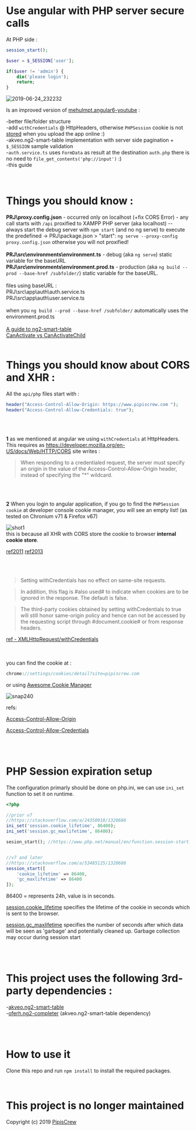 # Use angular with PHP server secure calls

At PHP side :

```php
session_start();

$user = $_SESSION['user'];

if($user != 'admin') {
	die('please login');
	return;
}
```

![2019-06-24_232232](https://user-images.githubusercontent.com/3852762/60049547-09919800-96be-11e9-85cc-50c053c72ea0.png)


Is an improved version of [mehulmpt.angular6-youtube](https://github.com/mehulmpt/angular6-youtube/tree/loginapp) :



-better file/folder structure<br/>
-add `withCredentials` @ HttpHeaders, otherwise `PHPSession` cookie is not [stored](https://developer.mozilla.org/en-US/docs/Web/API/XMLHttpRequest/withCredentials) when you upload the app online :)<br/>
-akveo.ng2-smart-table implementation with server side pagination + `$_SESSION` sample validation<br/>
-`auth.service.ts` uses `FormData` as result at the destination `auth.php` there is no need to `file_get_contents('php://input')` :)<br/>
-this guide<br>
<br>
<br>
# Things you should know :<br>
**PRJ\proxy.config.json** - occurred only on localhost (+fix CORS Error) - any call starts with `/api` proxified to XAMPP PHP server (aka localhost) -- always start the debug server with `npm start` (and no ng serve) to execute the predefined -> PRJ\package.json > "start": `ng serve --proxy-config proxy.config.json` otherwise you will not proxified!<br>
<br>
**PRJ\src\environments\environment.ts** - debug (aka `ng serve`) static variable for the baseURL<br>
**PRJ\src\environments\environment.prod.ts** - production (aka `ng build --prod --base-href /subfolder/`) static variable for the baseURL.<br><br>
files using baseURL : <br>
PRJ\src\app\auth\auth.service.ts<br>
PRJ\src\app\auth\user.service.ts<br><br>
when you `ng build --prod --base-href /subfolder/` automatically uses the environment.prod.ts<br>
<br>
[A guide to ng2-smart-table](https://www.pipiscrew.com/2019/06/from-wenzhixin-bootstrap-table-to-angular-akveo-ng2-smart-table/)<br>
[CanActivate vs CanActivateChild](https://stackoverflow.com/a/40284274)
<br/>
<br/>
# Things you should know about CORS and XHR :





All the `api/php` files start with :




```php
header("Access-Control-Allow-Origin: https://www.pipiscrew.com ");
header("Access-Control-Allow-Credentials: true");
```

<br/>
<br/>


**1** as we mentioned at angular we using `withCredentials` at HttpHeaders. This requires as https://developer.mozilla.org/en-US/docs/Web/HTTP/CORS site writes :


> When responding to a credentialed request, the server must specify an origin in the value of the Access-Control-Allow-Origin header, instead of specifying the "*" wildcard.

<br/>
<br/>

**2** When you login to angular application, if you go to find the `PHPSession cookie` at developer console cookie manager, you will see an empty list! (as tested on Chronium v71 & Firefox v67)<br>

![shot1](https://user-images.githubusercontent.com/3852762/59976247-37d58180-95b1-11e9-8d5a-74c90daef95c.png)
<br>
this is because all XHR with CORS store the cookie to browser **internal cookie store**.  

[ref2011](https://stackoverflow.com/a/7189502/1320686)    [ref2013](https://github.com/mgonto/restangular/issues/243#issuecomment-22711777) 

<br/>
<br/>

> Setting withCredentials has no effect on same-site requests.

> In addition, this flag is #also used# to indicate when cookies are to be ignored in the response. The default is false.

> The third-party cookies obtained by setting withCredentials to true will still honor same-origin policy and hence can not be accessed by the requesting script through #document.cookie# or from response headers.

[ref - XMLHttpRequest/withCredentials](https://developer.mozilla.org/en-US/docs/Web/API/XMLHttpRequest/withCredentials)

<br>
<br>
you can find the cookie at :


```php
chrome://settings/cookies/detail?site=pipiscrew.com
```



or using [Awesome Cookie Manager](https://chrome.google.com/webstore/detail/awesome-cookie-manager/hcpidejphgpcgfnpiehkcckkkemgneif)
<br>

![snap240](https://user-images.githubusercontent.com/3852762/59976900-352b5a00-95ba-11e9-8415-8da459f093b1.png)



refs:

[Access-Control-Allow-Origin
](https://developer.mozilla.org/en-US/docs/Web/HTTP/Headers/Access-Control-Allow-Origin)

[Access-Control-Allow-Credentials](https://developer.mozilla.org/en-US/docs/Web/HTTP/Headers/Access-Control-Allow-Credentials)

<br/>
<br/>


# PHP Session expiration setup

The configuration primarly should be done on php.ini, we can use `ini_set` function to set it on runtime.

```php
<?php

//prior v7
//https://stackoverflow.com/a/24350918/1320686
ini_set('session.cookie_lifetime', 86400);
ini_set('session.gc_maxlifetime', 86400);

sesion_start(); //https://www.php.net/manual/en/function.session-start.php


//v7 and later
//https://stackoverflow.com/a/53485125/1320686
session_start([
    'cookie_lifetime' => 86400,
    'gc_maxlifetime' => 86400
]);
```



86400 = represents 24h, value is in seconds.

[session.cookie_lifetime](https://www.php.net/manual/en/session.configuration.php#ini.session.cookie-lifetime) specifies the lifetime of the cookie in seconds which is sent to the browser.


[session.gc_maxlifetime](https://www.php.net/manual/en/session.configuration.php#ini.session.gc-maxlifetime) specifies the number of seconds after which data will be seen as 'garbage' and potentially cleaned up. Garbage collection may occur during session start


<br/>
<br/>



# This project uses the following 3rd-party dependencies :<br>
-[akveo.ng2-smart-table](https://github.com/akveo/ng2-smart-table)<br>
-[oferh.ng2-completer](https://github.com/oferh/ng2-completer) (akveo.ng2-smart-table dependency)<br>


<br/>
<br/>

# How to use it
Clone this repo and run `npm install` to install the required packages.

<br/>

# This project is no longer maintained
Copyright (c) 2019  [PipisCrew](http://pipiscrew.com)

